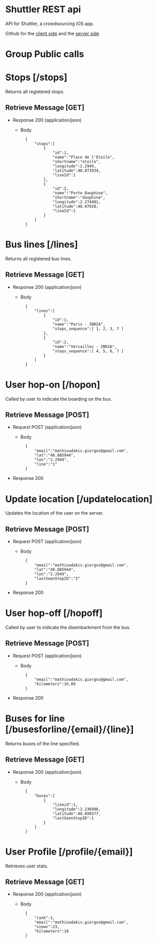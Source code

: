 # Shuttler REST api
API for Shuttler, a crowdsourcing iOS app.

Github for the [client side](https://github.com/gmathiou/shuttler) and the [server side](https://github.com/gmathiou/shuttler-server)

# Group Public calls

# Stops [/stops]
Returns all registered stops.

## Retrieve Message [GET]

+ Response 200 (application/json)

    + Body

            {
                "stops":[
                    {
                        "id":1,
                        "name":"Place de l'Etoile",
                        "shortname":"etoile",
                        "longitude":2.2949,
                        "latitude":48.873934,
                        "lineId":1
                    },
                    {
                        "id":2,
                        "name":"Porte Dauphine",
                        "shortname":"dauphine",
                        "longitude":2.274401,
                        "latitude":48.87028,
                        "lineId":1
                    }
                ]
            }

# Bus lines [/lines]
Returns all registered bus lines.

## Retrieve Message [GET]

+ Response 200 (application/json)

    + Body

            {
                "lines":[
                    {
                        "id":1,
                        "name":"Paris - INRIA",
                        "stops_sequence":[ 1, 2, 3, 7 ]
                    },
                    {
                        "id":2,
                        "name":"Versailles - INRIA",
                        "stops_sequence":[ 4, 5, 6, 7 ]
                    }
                ]
            }

# User hop-on [/hopon]
Called by user to indicate the boarding on the bus.

## Retrieve Message [POST]
+ Request POST (application/json)

    + Body

            {
                "email":"mathioudakis.giorgos@gmail.com",
                "lat":"48.885944",
                "lon":"2.2949",
                "line":"1"
            }

+ Response 200

# Update location [/updatelocation]
Updates the location of the user on the server.

## Retrieve Message [POST]
+ Request POST (application/json)

    + Body

            {
                "email":"mathioudakis.giorgos@gmail.com",
                "lat":"48.885944",
                "lon":"2.2949",
                "lastSeenStopID":"2"
            }

+ Response 200

# User hop-off [/hopoff]
Called by user to indicate the disembarkment from the bus.

## Retrieve Message [POST]
+ Request POST (application/json)
    + Body

            {
                "email":"mathioudakis.giorgos@gmail.com",
                "kilometers":16.89
            }

+ Response 200

# Buses for line [/busesforline/{email}/{line}]
Returns buses of the line specified.

## Retrieve Message [GET]

+ Response 200 (application/json)

    + Body

            {
                "buses":[
                    {
                        "lineid":1,
                        "longitude":2.236996,
                        "latitude":48.899377,
                        "lastSeenStopID":1
                    }
                ]
            }

# User Profile [/profile/{email}]
Retrieves user stats.

## Retrieve Message [GET]

+ Response 200 (application/json)

    + Body

            {
                "rank":1,
                "email":"mathioudakis.giorgos@gmail.com",
                "views":23,
                "kilometers":18
            }